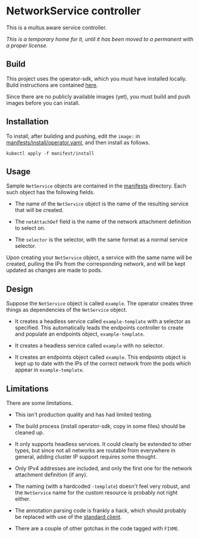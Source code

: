 # NetworkService controller

This is a multus aware service controller.

*This is a temporary home for it, until it has been moved to a permanent with a
proper license.*

## Build

This project uses the operator-sdk, which you must have installed
locally. Build instructions are contained [here](docs/build.md).

Since there are no publicly available images (yet), you must build and push
images before you can install.

## Installation

To install, after building and pushing, edit the `image:` in
[manifests/install/operator.yaml](manifests/install/operator.yaml), and then
install as follows.

    kubectl apply -f manifest/install

## Usage

Sample `NetService` objects are contained in the [manifests](manifests)
directory. Each such object has the following fields.

- The name of the `NetService` object is the name of the resulting service that
  will be created.

- The `netAttachDef` field is the name of the network attachment definition to
  select on.

- The `selector` is the selector, with the same format as a normal service
  selector.

Upon creating your `NetService` object, a service with the same name will be
created, pulling the IPs from the corresponding network, and will be kept
updated as changes are made to pods.

## Design

Suppose the `NetService` object is called `example`. The operator creates three
things as dependencies of the `NetService` object.

- It creates a headless service called `example-template` with a selector as
  specified. This automatically leads the endpoints controller to create and
  populate an endpoints object, `example-template`.

- It creates a headless service called `example` with no selector.

- It creates an endpoints object called `example`. This endpoints object is
  kept up to date with the IPs of the correct network from the pods which
  appear in `example-template`.

## Limitations

There are some limitations.

- This isn't production quality and has had limited testing.

- The build process (install operator-sdk, copy in some files) should be
  cleaned up.

- It only supports headless services. It could clearly be extended to other
  types, but since not all networks are routable from everywhere in general,
  adding cluster IP support requires some thought.

- Only IPv4 addresses are included, and only the first one for the network
  attachment definition (if any).

- The naming (with a hardcoded `-template`) doesn't feel very robust, and the
  `NetService` name for the custom resource is probably not right either.

- The annotation parsing code is frankly a hack, which should probably be
  replaced with use of the [standard
  client](https://github.com/k8snetworkplumbingwg/network-attachment-definition-client).

- There are a couple of other gotchas in the code tagged with `FIXME`.
